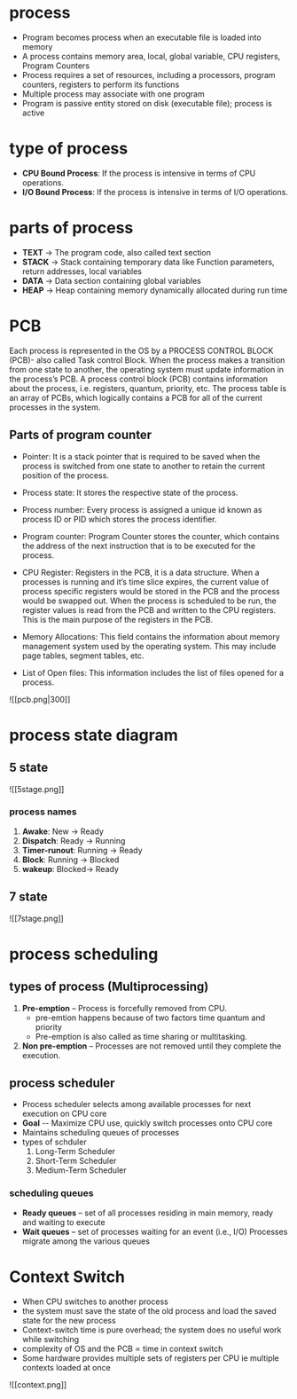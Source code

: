 # process
- Program becomes process when an executable file is loaded into memory
- A process contains memory area, local, global variable, CPU registers, Program Counters
- Process requires a set of resources, including a processors, program counters, registers to perform its functions
- Multiple process may associate with one program
- Program is passive entity stored on disk (executable file); process is active

# type of process
- **CPU Bound Process**: If the process is intensive in terms of CPU operations.
- **I/O Bound Process**: If the process is intensive in terms of I/O operations.


# parts of process
- **TEXT** -> The program code, also called text section
- **STACK** -> Stack containing temporary data like Function parameters, return addresses, local variables
- **DATA** -> Data section containing global variables
- **HEAP** -> Heap containing memory dynamically allocated during run time

# PCB
Each process is represented in the OS by a PROCESS CONTROL BLOCK (PCB)- also called Task control Block.
When the process makes a transition from one state to another, the operating system must update information in the process’s PCB.
A process control block (PCB) contains information about the process, i.e. registers, quantum, priority, etc.
The process table is an array of PCBs, which logically contains a PCB for all of the current processes in the system.

Parts of program counter
-----

- Pointer: It is a stack pointer that is required to be saved when the process is switched
from one state to another to retain the current position of the process.

- Process state: It stores the respective state of the process.

- Process number: Every process is assigned a unique id known as process ID or PID
which stores the process identifier.

- Program counter: Program Counter stores the counter, which contains the address of
the next instruction that is to be executed for the process.

- CPU Register: Registers in the PCB, it is a data structure. When a processes is running and it’s time slice expires, the current value of process specific registers would be stored in the PCB and the process would be swapped out. When the process is scheduled to be run, the register values is read from the PCB and written to the CPU registers. This is the main purpose of the registers in the PCB.
- Memory Allocations: This field contains the information about memory management system used by the operating system. This may include page tables, segment tables, etc.
- List of Open files: This information includes the list of files opened for a process.


![[pcb.png|300]]
# process state diagram

## 5 state

![[5stage.png]]
### process names
1. **Awake**: New -> Ready
2. **Dispatch**: Ready -> Running
3. **Timer-runout**: Running -> Ready
4. **Block**: Running -> Blocked
5. **wakeup**: Blocked-> Ready

## 7 state

![[7stage.png]]

# process scheduling
## types of process (Multiprocessing)
1. **Pre-emption** – Process is forcefully removed from CPU.
    - pre-emtion happens because of two factors time quantum and priority
    - Pre-emption is also called as time sharing or multitasking.
2. **Non pre-emption** – Processes are not removed until they complete the execution.

## process scheduler
- Process scheduler selects among available processes for next execution on CPU core
- **Goal** -- Maximize CPU use, quickly switch processes onto CPU core
- Maintains scheduling queues of processes
- types of schduler
    1. Long-Term Scheduler
    2. Short-Term Scheduler
    3. Medium-Term Scheduler

### scheduling queues
- **Ready queues** – set of all processes residing in main memory, ready and waiting to execute
- **Wait queues** – set of processes waiting for an event (i.e., I/O)
Processes migrate among the various queues

# Context Switch
- When CPU switches to another process
- the system must save the state of the old process and load the saved state for the new process
- Context-switch time is pure overhead; the system does no useful work while switching
- complexity of OS and the PCB $\varpropto$ time in context switch
- Some hardware provides multiple sets of registers per CPU ie multiple contexts loaded at once

![[context.png]]

